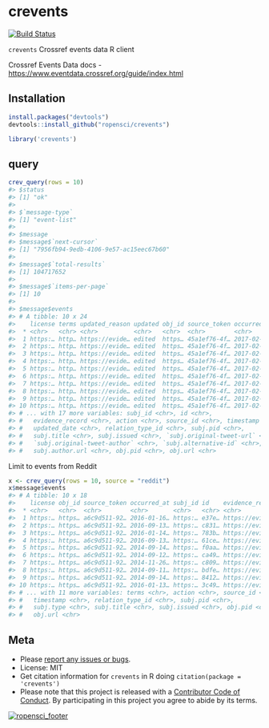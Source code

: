 crevents
========



[![Build Status](https://travis-ci.org/ropensci/crevents.svg?branch=master)](https://travis-ci.org/ropensci/crevents)

`crevents`  Crossref events data R client

Crossref Events Data docs - <https://www.eventdata.crossref.org/guide/index.html>

## Installation


```r
install.packages("devtools")
devtools::install_github("ropensci/crevents")
```


```r
library('crevents')
```

## query


```r
crev_query(rows = 10)
#> $status
#> [1] "ok"
#> 
#> $`message-type`
#> [1] "event-list"
#> 
#> $message
#> $message$`next-cursor`
#> [1] "7956fb94-9edb-4106-9e57-ac15eec67b60"
#> 
#> $message$`total-results`
#> [1] 104717652
#> 
#> $message$`items-per-page`
#> [1] 10
#> 
#> $message$events
#> # A tibble: 10 x 24
#>    license terms updated_reason updated obj_id source_token occurred_at
#>  * <chr>   <chr> <chr>          <chr>   <chr>  <chr>        <chr>      
#>  1 https:… http… https://evide… edited  https… 45a1ef76-4f… 2017-02-17…
#>  2 https:… http… https://evide… edited  https… 45a1ef76-4f… 2017-02-17…
#>  3 https:… http… https://evide… edited  https… 45a1ef76-4f… 2017-02-17…
#>  4 https:… http… https://evide… edited  https… 45a1ef76-4f… 2017-02-17…
#>  5 https:… http… https://evide… edited  https… 45a1ef76-4f… 2017-02-17…
#>  6 https:… http… https://evide… edited  https… 45a1ef76-4f… 2017-02-17…
#>  7 https:… http… https://evide… edited  https… 45a1ef76-4f… 2017-02-17…
#>  8 https:… http… https://evide… edited  https… 45a1ef76-4f… 2017-02-17…
#>  9 https:… http… https://evide… edited  https… 45a1ef76-4f… 2017-02-17…
#> 10 https:… http… https://evide… edited  https… 45a1ef76-4f… 2017-02-17…
#> # ... with 17 more variables: subj_id <chr>, id <chr>,
#> #   evidence_record <chr>, action <chr>, source_id <chr>, timestamp <chr>,
#> #   updated_date <chr>, relation_type_id <chr>, subj.pid <chr>,
#> #   subj.title <chr>, subj.issued <chr>, `subj.original-tweet-url` <chr>,
#> #   `subj.original-tweet-author` <chr>, `subj.alternative-id` <chr>,
#> #   subj.author.url <chr>, obj.pid <chr>, obj.url <chr>
```

Limit to events from Reddit


```r
x <- crev_query(rows = 10, source = "reddit")
x$message$events
#> # A tibble: 10 x 18
#>    license obj_id source_token occurred_at subj_id id    evidence_record
#>  * <chr>   <chr>  <chr>        <chr>       <chr>   <chr> <chr>          
#>  1 https:… https… a6c9d511-92… 2016-01-16… https:… e37e… https://eviden…
#>  2 https:… https… a6c9d511-92… 2016-09-13… https:… c831… https://eviden…
#>  3 https:… https… a6c9d511-92… 2016-01-14… https:… 783b… https://eviden…
#>  4 https:… https… a6c9d511-92… 2016-09-13… https:… 61ce… https://eviden…
#>  5 https:… https… a6c9d511-92… 2014-09-14… https:… f0aa… https://eviden…
#>  6 https:… https… a6c9d511-92… 2014-09-12… https:… ca49… https://eviden…
#>  7 https:… https… a6c9d511-92… 2014-11-26… https:… c809… https://eviden…
#>  8 https:… https… a6c9d511-92… 2014-09-11… https:… bdfe… https://eviden…
#>  9 https:… https… a6c9d511-92… 2014-09-14… https:… 8412… https://eviden…
#> 10 https:… https… a6c9d511-92… 2016-01-13… https:… 3c49… https://eviden…
#> # ... with 11 more variables: terms <chr>, action <chr>, source_id <chr>,
#> #   timestamp <chr>, relation_type_id <chr>, subj.pid <chr>,
#> #   subj.type <chr>, subj.title <chr>, subj.issued <chr>, obj.pid <chr>,
#> #   obj.url <chr>
```

## Meta

* Please [report any issues or bugs](https://github.com/ropensci/crevents/issues).
* License: MIT
* Get citation information for `crevents` in R doing `citation(package = 'crevents')`
* Please note that this project is released with a [Contributor Code of Conduct](CONDUCT.md). By participating in this project you agree to abide by its terms.

[![ropensci_footer](https://ropensci.org/public_images/github_footer.png)](https://ropensci.org)
